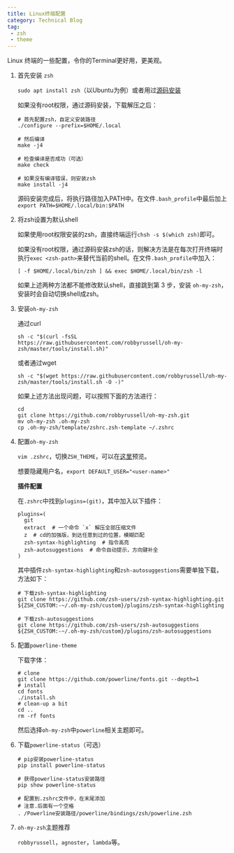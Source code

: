```yaml
---
title: Linux终端配置
category: Technical Blog
tag: 
 - zsh
 - theme
---
```


Linux 终端的一些配置，令你的Terminal更好用，更美观。

1. 首先安装 `zsh`

   `sudo apt install zsh`（以Ubuntu为例）或者用过[源码安装](http://zsh.sourceforge.net/Arc/source.html)

   如果没有root权限，通过源码安装，下载解压之后：

   ```shell
   # 首先配置zsh，自定义安装路径
   ./configure --prefix=$HOME/.local
   
   # 然后编译
   make -j4
   
   # 检查编译是否成功（可选）
   make check
   
   # 如果没有编译错误，则安装zsh
   make install -j4
   ```

   源码安装完成后，将执行路径加入PATH中。在文件`.bash_profile`中最后加上`export PATH=$HOME/.local/bin:$PATH`

2. 将zsh设置为默认shell

   如果使用root权限安装的zsh，直接终端运行`chsh -s $(which zsh)`即可。

   如果没有root权限，通过源码安装zsh的话，则解决方法是在每次打开终端时执行`exec <zsh-path>`来替代当前的shell。在文件`.bash_profile`中加入：

   ```shell
   [ -f $HOME/.local/bin/zsh ] && exec $HOME/.local/bin/zsh -l
   ```

   如果上述两种方法都不能修改默认shell，直接跳到第 3 步，安装 `oh-my-zsh`，安装时会自动切换shell成zsh。

3. 安装`oh-my-zsh`

   通过curl

   ```shell
   sh -c "$(curl -fsSL https://raw.githubusercontent.com/robbyrussell/oh-my-zsh/master/tools/install.sh)"
   ```

   或者通过wget

   ```shell
   sh -c "$(wget https://raw.githubusercontent.com/robbyrussell/oh-my-zsh/master/tools/install.sh -O -)"
   ```

   如果上述方法出现问题，可以按照下面的方法进行：

   ```shell
   cd
   git clone https://github.com/robbyrussell/oh-my-zsh.git
   mv oh-my-zsh .oh-my-zsh
   cp .oh-my-zsh/template/zshrc.zsh-template ~/.zshrc
   ```

4. 配置`oh-my-zsh`

   `vim .zshrc`，切换`ZSH_THEME`，可以在[这里](https://github.com/robbyrussell/oh-my-zsh/wiki/Themes)预览。

   想要隐藏用户名，`export DEFAULT_USER="<user-name>"`

   **插件配置**

   在`.zshrc`中找到`plugins=(git)`，其中加入以下插件：

   ```shell
   plugins=(
     git
     extract  # 一个命令 `x` 解压全部压缩文件
     z  # cd的加强版，到达任意到过的位置，模糊匹配
     zsh-syntax-highlighting  # 指令高亮
     zsh-autosuggestions  # 命令自动提示，方向键补全
   )
   ```

   其中插件`zsh-syntax-highlighting`和`zsh-autosuggestions`需要单独下载，方法如下：

   ```shell
   # 下载zsh-syntax-highlighting
   git clone https://github.com/zsh-users/zsh-syntax-highlighting.git ${ZSH_CUSTOM:-~/.oh-my-zsh/custom}/plugins/zsh-syntax-highlighting
   
   # 下载zsh-autosuggestions
   git clone https://github.com/zsh-users/zsh-autosuggestions ${ZSH_CUSTOM:-~/.oh-my-zsh/custom}/plugins/zsh-autosuggestions
   ```

5. 配置`powerline-theme`

   下载字体：

   ```shell
   # clone
   git clone https://github.com/powerline/fonts.git --depth=1
   # install
   cd fonts
   ./install.sh
   # clean-up a bit
   cd ..
   rm -rf fonts
   ```

   然后选择`oh-my-zsh`中`powerline`相关主题即可。

6. 下载`powerline-status`（可选）

   ```shell
   # pip安装powerline-status
   pip install powerline-status
   
   # 获得powerline-status安装路径
   pip show powerline-status
   
   # 配置到.zshrc文件中，在末尾添加
   # 注意.后面有一个空格
   . /Powerline安装路径/powerline/bindings/zsh/powerline.zsh
   ```

7. `oh-my-zsh`主题推荐

   `robbyrussell`，`agnoster`，`lambda`等。